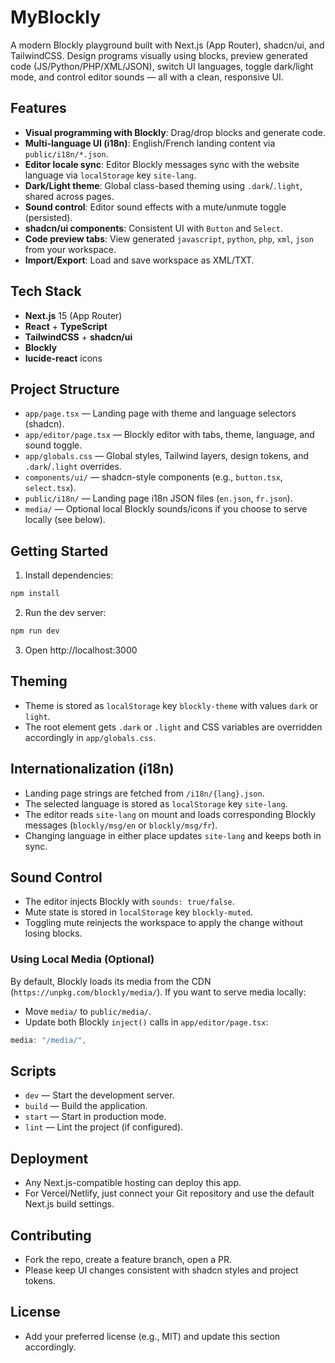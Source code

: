 # MyBlockly

A modern Blockly playground built with Next.js (App Router), shadcn/ui, and TailwindCSS. Design programs visually using blocks, preview generated code (JS/Python/PHP/XML/JSON), switch UI languages, toggle dark/light mode, and control editor sounds — all with a clean, responsive UI.

## Features
- **Visual programming with Blockly**: Drag/drop blocks and generate code.
- **Multi-language UI (i18n)**: English/French landing content via `public/i18n/*.json`.
- **Editor locale sync**: Editor Blockly messages sync with the website language via `localStorage` key `site-lang`.
- **Dark/Light theme**: Global class-based theming using `.dark`/`.light`, shared across pages.
- **Sound control**: Editor sound effects with a mute/unmute toggle (persisted).
- **shadcn/ui components**: Consistent UI with `Button` and `Select`.
- **Code preview tabs**: View generated `javascript`, `python`, `php`, `xml`, `json` from your workspace.
- **Import/Export**: Load and save workspace as XML/TXT.

## Tech Stack
- **Next.js** 15 (App Router)
- **React** + **TypeScript**
- **TailwindCSS** + **shadcn/ui**
- **Blockly**
- **lucide-react** icons

## Project Structure
- `app/page.tsx` — Landing page with theme and language selectors (shadcn).
- `app/editor/page.tsx` — Blockly editor with tabs, theme, language, and sound toggle.
- `app/globals.css` — Global styles, Tailwind layers, design tokens, and `.dark`/`.light` overrides.
- `components/ui/` — shadcn-style components (e.g., `button.tsx`, `select.tsx`).
- `public/i18n/` — Landing page i18n JSON files (`en.json`, `fr.json`).
- `media/` — Optional local Blockly sounds/icons if you choose to serve locally (see below).

## Getting Started
1. Install dependencies:
```bash
npm install
```
2. Run the dev server:
```bash
npm run dev
```
3. Open http://localhost:3000

## Theming
- Theme is stored as `localStorage` key `blockly-theme` with values `dark` or `light`.
- The root element gets `.dark` or `.light` and CSS variables are overridden accordingly in `app/globals.css`.

## Internationalization (i18n)
- Landing page strings are fetched from `/i18n/{lang}.json`.
- The selected language is stored as `localStorage` key `site-lang`.
- The editor reads `site-lang` on mount and loads corresponding Blockly messages (`blockly/msg/en` or `blockly/msg/fr`).
- Changing language in either place updates `site-lang` and keeps both in sync.

## Sound Control
- The editor injects Blockly with `sounds: true/false`.
- Mute state is stored in `localStorage` key `blockly-muted`.
- Toggling mute reinjects the workspace to apply the change without losing blocks.

### Using Local Media (Optional)
By default, Blockly loads its media from the CDN (`https://unpkg.com/blockly/media/`).
If you want to serve media locally:
- Move `media/` to `public/media/`.
- Update both Blockly `inject()` calls in `app/editor/page.tsx`:
```ts
media: "/media/",
```

## Scripts
- `dev` — Start the development server.
- `build` — Build the application.
- `start` — Start in production mode.
- `lint` — Lint the project (if configured).

## Deployment
- Any Next.js-compatible hosting can deploy this app.
- For Vercel/Netlify, just connect your Git repository and use the default Next.js build settings.

## Contributing
- Fork the repo, create a feature branch, open a PR.
- Please keep UI changes consistent with shadcn styles and project tokens.

## License
- Add your preferred license (e.g., MIT) and update this section accordingly.

